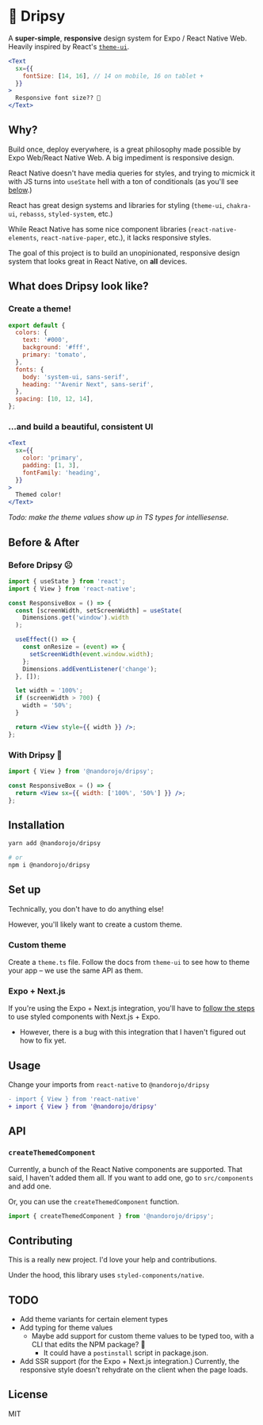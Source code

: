# 🍷 Dripsy

A **super-simple**, **responsive** design system for Expo / React Native Web. Heavily inspired by React's [`theme-ui`](https://theme-ui.com/home).

```jsx
<Text
  sx={{
    fontSize: [14, 16], // 14 on mobile, 16 on tablet +
  }}
>
  Responsive font size?? 🤯
</Text>
```

## Why?

Build once, deploy everywhere, is a great philosophy made possible by Expo Web/React Native Web. A big impediment is responsive design.

React Native doesn't have media queries for styles, and trying to micmick it with JS turns into `useState` hell with a ton of conditionals (as you'll see [below](#Before-&-After).)

React has great design systems and libraries for styling (`theme-ui`, `chakra-ui`, `rebasss`, `styled-system`, etc.)

While React Native has some nice component libraries (`react-native-elements`, `react-native-paper`, etc.), it lacks responsive styles.

The goal of this project is to build an unopinionated, responsive design system that looks great in React Native, on **all** devices.

## What does Dripsy look like?

### Create a theme!

```js
export default {
  colors: {
    text: '#000',
    background: '#fff',
    primary: 'tomato',
  },
  fonts: {
    body: 'system-ui, sans-serif',
    heading: '"Avenir Next", sans-serif',
  },
  spacing: [10, 12, 14],
};
```

### ...and build a beautiful, consistent UI

```jsx
<Text
  sx={{
    color: 'primary',
    padding: [1, 3],
    fontFamily: 'heading',
  }}
>
  Themed color!
</Text>
```

_Todo: make the theme values show up in TS types for intelliesense._

## Before & After

### Before Dripsy ☹️

```jsx
import { useState } from 'react';
import { View } from 'react-native';

const ResponsiveBox = () => {
  const [screenWidth, setScreenWidth] = useState(
    Dimensions.get('window').width
  );

  useEffect(() => {
    const onResize = (event) => {
      setScreenWidth(event.window.width);
    };
    Dimensions.addEventListener('change');
  }, []);

  let width = '100%';
  if (screenWidth > 700) {
    width = '50%';
  }

  return <View style={{ width }} />;
};
```

### With Dripsy 🤩

```jsx
import { View } from '@nandorojo/dripsy';

const ResponsiveBox = () => {
  return <View sx={{ width: ['100%', '50%'] }} />;
};
```

## Installation

```sh
yarn add @nandorojo/dripsy

# or
npm i @nandorojo/dripsy
```

## Set up

Technically, you don't have to do anything else!

However, you'll likely want to create a custom theme.

### Custom theme

Create a `theme.ts` file. Follow the docs from `theme-ui` to see how to theme your app – we use the same API as them.

### Expo + Next.js

If you're using the Expo + Next.js integration, you'll have to [follow the steps](https://docs.expo.io/guides/using-styled-components/#usage-with-nextjs) to use styled components with Next.js + Expo.

- However, there is a bug with this integration that I haven't figured out how to fix yet.

## Usage

Change your imports from `react-native` to `@nandorojo/dripsy`

```diff
- import { View } from 'react-native'
+ import { View } from '@nandorojo/dripsy'
```

## API

### `createThemedComponent`

Currently, a bunch of the React Native components are supported. That said, I haven't added them all. If you want to add one, go to `src/components` and add one.

Or, you can use the `createThemedComponent` function.

```jsx
import { createThemedComponent } from '@nandorojo/dripsy';
```

## Contributing

This is a really new project. I'd love your help and contributions.

Under the hood, this library uses `styled-components/native`.

## TODO

- Add theme variants for certain element types
- Add typing for theme values
  - Maybe add support for custom theme values to be typed too, with a CLI that edits the NPM package? 🧐
    - It could have a `postinstall` script in package.json.
- Add SSR support (for the Expo + Next.js integration.) Currently, the responsive style doesn't rehydrate on the client when the page loads.

## License

MIT
